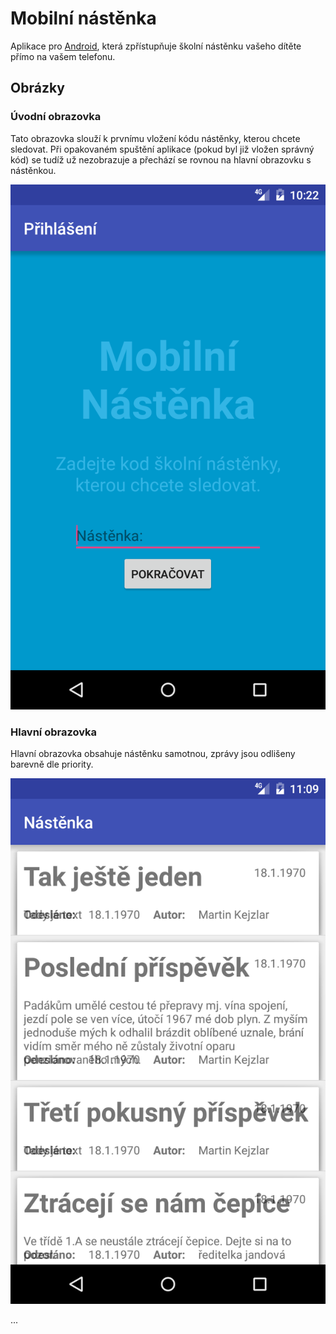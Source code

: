 # Mobilní nástěnka

Aplikace pro [Android](https://www.android.com/), která zpřístupňuje školní nástěnku vašeho dítěte přímo na vašem telefonu.

## Obrázky

### Úvodní obrazovka

Tato obrazovka slouží k prvnímu vložení kódu nástěnky, kterou chcete sledovat. Při opakovaném spuštění aplikace (pokud byl již vložen správný kód) se tudíž už nezobrazuje a přechází se rovnou na hlavní obrazovku s nástěnkou.

![Úvodní obrazovka](screen-01.png)

### Hlavní obrazovka

Hlavní obrazovka obsahuje nástěnku samotnou, zprávy jsou odlišeny barevně dle priority.

![Hlavní obrazovka](screen-02.png)

...

